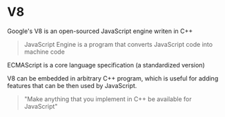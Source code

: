 # V8

Google's V8 is an open-sourced JavaScript engine writen in C++  

> JavaScript Engine is a program that converts JavaScript code into machine code 

ECMAScript is a core language specification (a standardized version)

V8 can be embedded in arbitrary C++ program, which is useful for adding features that can be then used by JavaScript. 

> "Make anything that you implement in C++ be available for JavaScript"